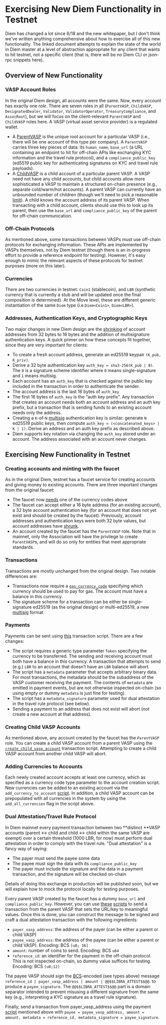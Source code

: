 # Exercising New Diem Functionality in Testnet

Diem has changed a lot since 6/18 and the new whitepaper, but I don't think we've written anything comprehensive about how to exercise all of this new functionality. The linked document attempts to explain the state of the world in Diem master at a level of abstraction appropriate for any client that wants to hit testnet, not a specific client (that is, there will be no Diem CLI or json-rpc snippets here).

## Overview of New Functionality

### VASP Account Roles

In the original Diem design, all accounts were the same. Now, every account has exactly one *role*. There are seven roles in all (`ParentVASP`, `ChildVASP`, `DesignatedDealer`, `Validator`, `ValidatorOperator`, `TreasuryCompliance`, and `AssocRoot`), but we will focus on the client-relevant `ParentVASP` and `ChildVASP` roles here. A VASP (virtual asset service provider) is a regulated wallet.

* A [ParentVASP](https://github.com/diem/diem/blob/master/language/stdlib/modules/vasp.move#L20;L34) is the unique root account for a particular VASP (i.e., there will be one account of this type per company). A `ParentVASP` carries three key pieces of data: its `human_name`, `base_url` (a URL containing an endpoint to hit for off-chain APIs like exchanging KYC information and the travel rule protocol), and a `compliance_public_key` (ed5519 public key for authenticating signatures on KYC and travel rule payloads).
* A [ChildVASP](https://github.com/diem/diem/blob/master/language/stdlib/modules/vasp.move#L40) is a child account of a particular parent VASP. A VASP need not have any child accounts, but child accounts allow more sophisticated a VASP to maintain a structured on-chain presence (e.g., separate cold/warm/hot accounts). A parent VASP can currently have an unbounded number of children (though we'll need to pick a reasonable [limit](https://github.com/diem/diem/issues/3949)). A child knows the account address of its parent VASP. When transacting with a child account, clients should use this to look up its parent, then use the `base_url` and `compliance_public_key` of the parent for off-chain communication.

### Off-Chain Protocols

As mentioned above, some transactions between VASPs must use off-chain protocols for exchanging information. These APIs are implemented by VASPs themselves, not by Diem testnet (though there is an in-progress effort to provide a reference endpoint for testing). However, it's easy enough to mimic the relevant aspects of these protocols for testnet purposes (more on this later).

### Currencies

There are two currencies in testnet: `Coin1` (stablecoin), and `LBR` (synthetic currency that is currently a stub and will be updated once the final composition is determined). At the Move level, these are different generic instantiation of the same `Diem` type (i.e.`Diem<Coin1>`, `Diem<LBR>`).

### Addresses, Authentication Keys, and Cryptographic Keys

Two major changes in new Diem design are the [shrinking](https://github.com/diem/diem/issues/2764) of account addresses from 32 bytes to 16 bytes and the addition of multisignature authentication keys. A quick primer on how these concepts fit together, since they are very important for clients:

* To create a fresh account address, generate an ed25519 keypair `(K_pub, K_priv)`.
* Derive a 32 byte authentication key `auth_key = sha3-256(K_pub | 0)`. The `0` is a signature scheme identifier where `0` means single-signature and `1` means multisig.
* Each account has an `auth_key` that is checked against the public key included in the transaction in order to authenticate the sender.
* The account address is the last 16 bytes of `auth_key`
* The first 16 bytes of `auth_key` is the “auth key prefix”. Any transaction that creates an account needs both an account address and an auth key prefix, but a transaction that is sending funds to an existing account needs only the address.
* Creating a `K`-of-`N` [multisig](https://github.com/diem/diem/blob/master/crypto/crypto/src/multi_ed25519.rs) authentication key is similar: generate `N` ed25519 public keys, then compute `auth_key = (<concatenated_keys> | K | 1)`. Derive an address and an auth key prefix as described above.
* Diem supports key rotation via changing the `auth_key` stored under an account. The address associated with an account never changes.

## Exercising New Functionality in Testnet

### Creating accounts and minting with the faucet

As in the original Diem, testnet has a faucet service for creating accounts and giving money to existing accounts. There are three important changes from the original faucet:

* The faucet now [needs](https://github.com/diem/diem/pull/3972) one of the currency codes above
* The faucet can accept either a 16 byte address (for an existing account), a 32 byte account authentication key (for an account that does not yet exist and should be created by the faucet). Previously, account addresses and authentication keys were both 32 byte values, but account addresses have [shrunk](https://github.com/diem/diem/issues/2764).
* An account created by the faucet has the `ParentVASP` role. Note that in mainnet, only the Association will have the privilege to create `ParentVASP`s, and will do so only for entities that meet appropriate standards.

### Transactions

Transactions are mostly unchanged from the original design. Two notable differences are:

* Transactions now require a [`gas_currency_code`](https://github.com/diem/diem/blob/master/types/src/transaction/mod.rs#L72) specifying which currency should be used to pay for gas. The account must have a balance in this currency.
* The signature scheme for a transaction can be either be single-signature ed25519 (as the original design) or multi-ed25519, a new [multisig](https://github.com/diem/diem/issues/2431) format

### Payments

Payments can be sent using [this](https://github.com/diem/diem/blob/master/language/stdlib/transaction_scripts/peer_to_peer_with_metadata.move) transaction script. There are a few changes:

* The script requires a generic type parameter `Token` specifying the currency to be transferred. The sending and receiving account must both have a balance in this currency. A transaction that attempts to send (e.g.) `LBR` to an account that doesn’t have an `LBR` balance will abort.
* The script has a `metadata` parameter that accepts arbitrary binary data. For most transactions, the metadata should be the subaddress of the VASP customer receiving the payment. The contents of `metadata` are emitted in payment events, but are not otherwise inspected on-chain (so using empty or dummy `metadata` is just fine for testing).
* The script has a `metadata_signature` parameter used for dual attestation in the travel rule protocol (see below).
* Sending a payment to an address that does not exist will abort (*not* create a new account at that address).

### Creating Child VASP Accounts

As mentioned above, any account created by the faucet has the `ParentVASP` role. You can create a child VASP account from a parent VASP using the [`create_child_vasp_account`](https://github.com/diem/diem/blob/master/language/stdlib/transaction_scripts/create_child_vasp_account.move) transaction script. Attempting to create a child VASP account from another child VASP will abort.

### Adding Currencies to Accounts

Each newly created account accepts at least one currency, which as specified as a currency code type parameter to the account creation script. New currencies can be added to an existing account via the `add_currency_to_account` [script](https://github.com/diem/diem/blob/master/language/stdlib/transaction_scripts/add_currency_to_account.move). In addition, a child VASP account can be prepopulated with all currencies in the system by using the `add_all_currencies` flag in the script above.

### Dual Attestation/Travel Rule Protocol

In Diem mainnet every payment transaction between two **distinct **VASP accounts (parent <-> child and child <-> child within the same VASP are exempt) over a certain threshold (1000 LBR, for now) must perform dual attestation in order to comply with the travel rule. "Dual attestation" is a fancy way of saying:

* The payer must send the payee some data
* The payee must sign the data with its `compliance_public_key`
* The payer must include the signature and the data in a payment transaction, and the signature will be checked on-chain

Details of doing this exchange in production will be published soon, but we will explain how to mock the protocol locally for testing purposes.

Every parent VASP created by the faucet has a dummy `base_url` and  `compliance_public_key`. However, you can use [these](https://github.com/diem/diem/blob/master/language/stdlib/transaction_scripts/rotate_base_url.move) [scripts](https://github.com/diem/diem/blob/master/language/stdlib/transaction_scripts/rotate_compliance_public_key.move) to send a transaction from the parent VASP that sets the URL/key to meaningful values. Once this is done, you can construct the message to be signed and craft a dual attestation transaction with the following ingredients:

* `payer_vasp_address`: the address of the payer (can be either a parent or child VASP)
* `payee_vasp_address`: the address of the payee (can be either a parent or child VASP). Encoding: BCS `[u8; 16]`
* `amount`: number of coins to send. Encoding: BCS `u64`
* `reference_id`: an identifier for the payment in the off-chain protocol. This is not inspected on-chain, so dummy value suffices for testing.  Encoding: BCS `[u8;12]`

The payee VASP should sign the [BCS](https://developers.diem.org/docs/rustdocs/diem_canonical_serialization/index.html)-encoded (see types above) message `reference_id | payer_vasp_address | amount | @@$$LIBRA_ATTEST$$@@`. to produce a `payee_signature`. The `@@$$LIBRA_ATTEST$$@@` part is a domain separator intended to  prevent misusing a  different signature from the same key (e.g., interpreting a KYC signature as a travel rule signature).

Finally, send a transaction from payer_vasp_address using the payment [script](https://github.com/diem/diem/blob/master/language/stdlib/transaction_scripts/peer_to_peer_with_metadata.move) mentioned above with `payee = payee_vasp_address, amount = amount, metadata = reference_id, metadata_signature = payee_signature`.
